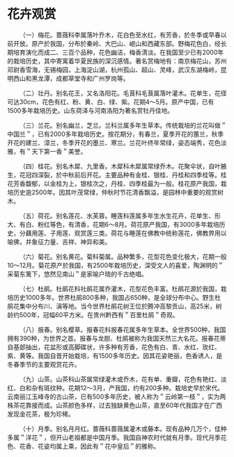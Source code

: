 # 花卉观赏  

&emsp;&emsp;（一）梅花。蔷薇科李属落叶乔木，花白色至水红，有芳香，於冬季或早春以前开放。原产於我国，分布於秦岭、大巴山、岷山和西藏东部。野梅花色白，经长期培育演化而成二、三百个品种，花色幽洁，梅香清淡。在我国至少已有2000年的栽培历史，其中寄寓着华夏民族的深沉感情。著名赏梅地有：南京梅花山，苏州邓尉香雪海，无锡梅园，上海淀山湖，杭州孤山、超山、灵峰，武汉东湖梅岭，昆明西山和黑龙潭，成都草堂寺和广州罗岗等。  

&emsp;&emsp;（二）壮丹。别名花王，又名洛阳花。毛茛科毛茛属落叶灌木。花单生，花径可达30cm，花色有红、粉、黄、白、绿、紫。花期4～5月。原产中国，已有1500多年栽培历史。山东荷泽与河南洛阳为著名赏牡丹佳地。  

&emsp;&emsp;（三）兰花。别名幽兰，芝兰。兰科兰属多年生草本。传统栽培的兰花叫做＂中国兰＂，已有2000多年栽培历史。按花期分，有春兰，夏季开花的蕙兰，秋季开花的建兰、漳兰，冬季开花的墨兰、寒兰。兰花叶终年常绿，姿态端秀，花色淡雅，有＂天下第一香＂美誉。  

&emsp;&emsp;（四）桂花。别名木犀、九里香。木犀科木犀属常绿乔木。花聚伞状，自叶腋生，花冠四深裂，於中秋前后开花。主要品种有金桂、银桂、丹桂和四季桂等。桂花芳香馥郁，以金桂为上，银桂次之，丹桂、四季桂最为一般。桂花原产我国，栽培历史逾2500年。因其叶茂常绿，仲秋时节花清香飘溢，是园林中重要的观赏树木。  

&emsp;&emsp;（五）荷花。别名莲花、水芙蓉。睡莲科莲属多年生水生花卉，花单生、形大、有白、粉红等色，有清香，花期6～8月。荷花原产我国，有3000多年栽培历史，分藕用莲、子用莲、观赏莲三类。荷花与睡莲在佛教中统称莲花，佛教界用以喻佛，并象征力量、吉祥、神异和美。  

&emsp;&emsp;（六）菊花。别名黄花。菊科菊属。品种繁多，花型花色变化极大，花期一般10～12月。菊花原产於我国，有2500年栽培历史，深受文人的喜爱，陶渊明的＂采菊东篱下，悠然见南山＂是家喻户晓的千古绝唱。  

&emsp;&emsp;（七）杜鹃。杜鹃花科社鹃花属乔灌木，花型花色丰富。杜鹃花源於我国，栽培历史1000多年。世界杜鹃800多种，我国占650种，是全球分布中心。野生杜鹃花集中分布川、滇等地。当今世界杜鹃花树王位於腾冲高黎贡山，高25米，树龄约500年，冠幅60平方米。在贵州黔西有＂百里杜鹃＂奇观。  

&emsp;&emsp;（八）报春。别名樱草。报春花科报春花属多年生草本。全世界500种，我国拥有390种，为世界之首。报春与龙胆、杜鹃被称为我国天然三大名花。报春花蒂自基部抽出，花盆形或高脚碟状，许多种有芳香，花色有白、青、水红、玫红、紫、黄等。我国自晋开始栽培，有1500多年历史。因其花姿艳丽，色香诱人，是冬春季节的主要观赏花卉。  

&emsp;&emsp;（九）山茶。山茶科山茶属常绿灌木或乔木，花有单、重瓣，花色有艳红、淡红、白和杂有斑纹种。花期12～3月，产我国，约有200多种。栽培史早於宋代。云南丽江玉峰寺的古山茶，已有500多年历史，被人称为＂云岭第一枝＂，实为两株茶花靠接而成。山茶颜色多样，过去独缺黄色山茶，直至60年代我国才在广西发现金花茶，极为珍稀。  

&emsp;&emsp;（十）月季。别名月月红。蔷薇科蔷薇属灌木或藤本。现有品种几万个，佳种多属＂洋花＂，但开山老祖都是中国月季。我国自神农时代就有月季。现代月季花色、花香、花姿均属上乘，因此有＂花中皇后＂的雅称。  